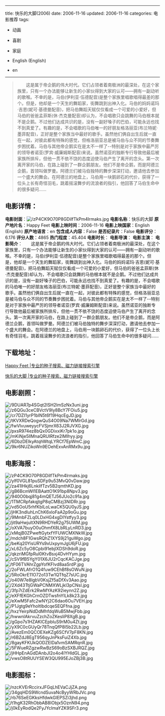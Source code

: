 
---
title: 快乐的大脚(2006)
date: 2006-11-16
updated: 2006-11-16
categories: 电影推荐
tags:
- 动画
- 喜剧
- 家庭

- English (English)
- en
---


> 　　这是属于帝企鹅的伟大时代。它们占领者着南极洲的最深处，在这个家族里，只有一个办法能够让新生的小家伙得到大家的认可——拥有一副动听的歌喉。不幸的是，马伯(伊利亚·伍德配音)是整个家族里唱歌唱得最差的那个。但是，他却是一个天生的舞蹈家，街舞跳到出神入化。马伯的妈妈诺玛·吉恩(妮可·基德曼配音)，把马伯舞蹈天赋仅仅看成一个可爱的小爱好，但马伯的爸爸孟菲斯(休·杰克曼配音)却认为，不会唱歌只会跳舞的马伯根本就不是企鹅。不过他们达成共识的是，没有一副好嗓子的巴伯，可能永远也找不到真爱了。有趣的是，不会唱歌的马伯唯一的好朋友格洛丽亚(布兰特妮·墨菲配音)，正好是整个家族当中最好的歌手。虽然他们俩自出生后就一直在一起，对彼此都有特殊的感觉，但格洛丽亚总是被马伯与众不同的节奏舞步困扰着。马伯与其他帝企鹅实在是太不一样了--特别是对于家族中最严厉的领导者诺亚(罗宾·威廉姆斯配音)来说。虽然诺亚的独断专行导致他最后被家族所排斥，但他一贯不依不饶的态度迫使马伯产生了离开的念头。第一次离开家的马伯，在路上碰到了一群企鹅朋友。他们不是帝企鹅，而是阿德兰企鹅，首领叫做罗曼。阿德兰们被马伯独特的舞步深深打动，邀请他去参加一个盛大的舞会。在阿德兰的地盘上，马伯用一块鹅卵石的代价，获得了一位头上长有奇怪羽毛，跳着摇滚舞步的流浪者的指引，他回答了马伯生命中的很多疑问……

## **电影详情**：

**电影封面**：<img src="https://image.tmdb.org/t/p/w200/zP4CK9O70P8GDilfTkPm4lrmaks.jpg" alt="/zP4CK9O70P8GDilfTkPm4lrmaks.jpg" title="/zP4CK9O70P8GDilfTkPm4lrmaks.jpg">
**电影名称**：快乐的大脚
**原产地片名**：Happy Feet
**电影上映时间**：2006-11-16
**电影上映国家**：English (English)
**原产地语言**：en
**包含成人内容**：False
**是否纪录片**：False
**电影评分**：6.176
**评分人数**：4865
**热门程度**：45.404
**电影时长**：
**电影导演**：
**电影主演**：
**电影简介**：　　这是属于帝企鹅的伟大时代。它们占领者着南极洲的最深处，在这个家族里，只有一个办法能够让新生的小家伙得到大家的认可——拥有一副动听的歌喉。不幸的是，马伯(伊利亚·伍德配音)是整个家族里唱歌唱得最差的那个。但是，他却是一个天生的舞蹈家，街舞跳到出神入化。马伯的妈妈诺玛·吉恩(妮可·基德曼配音)，把马伯舞蹈天赋仅仅看成一个可爱的小爱好，但马伯的爸爸孟菲斯(休·杰克曼配音)却认为，不会唱歌只会跳舞的马伯根本就不是企鹅。不过他们达成共识的是，没有一副好嗓子的巴伯，可能永远也找不到真爱了。有趣的是，不会唱歌的马伯唯一的好朋友格洛丽亚(布兰特妮·墨菲配音)，正好是整个家族当中最好的歌手。虽然他们俩自出生后就一直在一起，对彼此都有特殊的感觉，但格洛丽亚总是被马伯与众不同的节奏舞步困扰着。马伯与其他帝企鹅实在是太不一样了--特别是对于家族中最严厉的领导者诺亚(罗宾·威廉姆斯配音)来说。虽然诺亚的独断专行导致他最后被家族所排斥，但他一贯不依不饶的态度迫使马伯产生了离开的念头。第一次离开家的马伯，在路上碰到了一群企鹅朋友。他们不是帝企鹅，而是阿德兰企鹅，首领叫做罗曼。阿德兰们被马伯独特的舞步深深打动，邀请他去参加一个盛大的舞会。在阿德兰的地盘上，马伯用一块鹅卵石的代价，获得了一位头上长有奇怪羽毛，跳着摇滚舞步的流浪者的指引，他回答了马伯生命中的很多疑问……

## **下载地址**：
[Happy Feet |专业的种子搜索、磁力链接搜索引擎](https://movie.amd794.com:2083/?search=Happy%20Feet&ordering=&mode=match_phrase&page_size=10&page=1)

[快乐的大脚 |专业的种子搜索、磁力链接搜索引擎](https://movie.amd794.com:2083/?search=%E5%BF%AB%E4%B9%90%E7%9A%84%E5%A4%A7%E8%84%9A&ordering=&mode=match_phrase&page_size=10&page=1)
 

## **电影剧照**：
<img src="https://image.tmdb.org/t/p/original/9DUAR7p4SGqt2ISH2lmSzNx3uni.jpg" alt="/9DUAR7p4SGqt2ISH2lmSzNx3uni.jpg" title="/9DUAR7p4SGqt2ISH2lmSzNx3uni.jpg"><img src="https://image.tmdb.org/t/p/original/z6QGu3ceCBVctV9Iy8BcY7FOiu5.jpg" alt="/z6QGu3ceCBVctV9Iy8BcY7FOiu5.jpg" title="/z6QGu3ceCBVctV9Iy8BcY7FOiu5.jpg"><img src="https://image.tmdb.org/t/p/original/cr7DZI1yrP1bIN5t6f19HqcEgJD.jpg" alt="/cr7DZI1yrP1bIN5t6f19HqcEgJD.jpg" title="/cr7DZI1yrP1bIN5t6f19HqcEgJD.jpg"><img src="https://image.tmdb.org/t/p/original/tKVXRDeQogwQuS4O09Na7WMlrGd.jpg" alt="/tKVXRDeQogwQuS4O09Na7WMlrGd.jpg" title="/tKVXRDeQogwQuS4O09Na7WMlrGd.jpg"><img src="https://image.tmdb.org/t/p/original/fwVlvuweyycFVSjmrX63J2RJVXG.jpg" alt="/fwVlvuweyycFVSjmrX63J2RJVXG.jpg" title="/fwVlvuweyycFVSjmrX63J2RJVXG.jpg"><img src="https://image.tmdb.org/t/p/original/pxsR974ez8bQx0GDixxiKr7pk1o.jpg" alt="/pxsR974ez8bQx0GDixxiKr7pk1o.jpg" title="/pxsR974ez8bQx0GDixxiKr7pk1o.jpg"><img src="https://image.tmdb.org/t/p/original/mKiNje5llMnaQRUIRfze2lMIhyy.jpg" alt="/mKiNje5llMnaQRUIRfze2lMIhyy.jpg" title="/mKiNje5llMnaQRUIRfze2lMIhyy.jpg"><img src="https://image.tmdb.org/t/p/original/6DbzDEIkyAtqhWtqLYRCf7EpWmC.jpg" alt="/6DbzDEIkyAtqhWtqLYRCf7EpWmC.jpg" title="/6DbzDEIkyAtqhWtqLYRCf7EpWmC.jpg"><img src="https://image.tmdb.org/t/p/original/9kr6NUZikoWn9EOehExvAnRMx9u.jpg" alt="/9kr6NUZikoWn9EOehExvAnRMx9u.jpg" title="/9kr6NUZikoWn9EOehExvAnRMx9u.jpg">

## **电影海报**：
<img src="https://image.tmdb.org/t/p/original/zP4CK9O70P8GDilfTkPm4lrmaks.jpg" alt="/zP4CK9O70P8GDilfTkPm4lrmaks.jpg" title="/zP4CK9O70P8GDilfTkPm4lrmaks.jpg"><img src="https://image.tmdb.org/t/p/original/ylf0VGL81puSDFp9u53MvQ0vDaw.jpg" alt="/ylf0VGL81puSDFp9u53MvQ0vDaw.jpg" title="/ylf0VGL81puSDFp9u53MvQ0vDaw.jpg"><img src="https://image.tmdb.org/t/p/original/za41IHkj6LnkilfTzv5B2qmthKD.jpg" alt="/za41IHkj6LnkilfTzv5B2qmthKD.jpg" title="/za41IHkj6LnkilfTzv5B2qmthKD.jpg"><img src="https://image.tmdb.org/t/p/original/gB6BcmWl1EBAattO1K91bp8Npv3.jpg" alt="/gB6BcmWl1EBAattO1K91bp8Npv3.jpg" title="/gB6BcmWl1EBAattO1K91bp8Npv3.jpg"><img src="https://image.tmdb.org/t/p/original/940O0bqj81g4mQETJ56JUo2c91a.jpg" alt="/940O0bqj81g4mQETJ56JUo2c91a.jpg" title="/940O0bqj81g4mQETJ56JUo2c91a.jpg"><img src="https://image.tmdb.org/t/p/original/1TMCRpfakqjtgP8qCMBzj3NIDRr.jpg" alt="/1TMCRpfakqjtgP8qCMBzj3NIDRr.jpg" title="/1TMCRpfakqjtgP8qCMBzj3NIDRr.jpg"><img src="https://image.tmdb.org/t/p/original/vd5OoU5rhfKblLoLwaCK5QU0yJS.jpg" alt="/vd5OoU5rhfKblLoLwaCK5QU0yJS.jpg" title="/vd5OoU5rhfKblLoLwaCK5QU0yJS.jpg"><img src="https://image.tmdb.org/t/p/original/jHK3ndluhLnChK6xloFaA2p9oGu.jpg" alt="/jHK3ndluhLnChK6xloFaA2p9oGu.jpg" title="/jHK3ndluhLnChK6xloFaA2p9oGu.jpg"><img src="https://image.tmdb.org/t/p/original/9MmbFZLq0LDxHG4xgDIYstfyy3.jpg" alt="/9MmbFZLq0LDxHG4xgDIYstfyy3.jpg" title="/9MmbFZLq0LDxHG4xgDIYstfyy3.jpg"><img src="https://image.tmdb.org/t/p/original/jit9aHwjultXN9RHDYeR2g75UWM.jpg" alt="/jit9aHwjultXN9RHDYeR2g75UWM.jpg" title="/jit9aHwjultXN9RHDYeR2g75UWM.jpg"><img src="https://image.tmdb.org/t/p/original/oXVA7buyO0uOhmfX8LbRLyLnRD3.jpg" alt="/oXVA7buyO0uOhmfX8LbRLyLnRD3.jpg" title="/oXVA7buyO0uOhmfX8LbRLyLnRD3.jpg"><img src="https://image.tmdb.org/t/p/original/xMqjB0ZPweftGytxfYFUWCMXNkW.jpg" alt="/xMqjB0ZPweftGytxfYFUWCMXNkW.jpg" title="/xMqjB0ZPweftGytxfYFUWCMXNkW.jpg"><img src="https://image.tmdb.org/t/p/original/mdch8F1GwsRQhZ1XYS9j21guWgo.jpg" alt="/mdch8F1GwsRQhZ1XYS9j21guWgo.jpg" title="/mdch8F1GwsRQhZ1XYS9j21guWgo.jpg"><img src="https://image.tmdb.org/t/p/original/beKq20YisURYs9xUxpymJgU6jFU.jpg" alt="/beKq20YisURYs9xUxpymJgU6jFU.jpg" title="/beKq20YisURYs9xUxpymJgU6jFU.jpg"><img src="https://image.tmdb.org/t/p/original/xL6Zc5yO8Cpbi91ebjlXDSh9doR.jpg" alt="/xL6Zc5yO8Cpbi91ebjlXDSh9doR.jpg" title="/xL6Zc5yO8Cpbi91ebjlXDSh9doR.jpg"><img src="https://image.tmdb.org/t/p/original/qkzriMGfpRul0KtvBsxj4DvHYym.jpg" alt="/qkzriMGfpRul0KtvBsxj4DvHYym.jpg" title="/qkzriMGfpRul0KtvBsxj4DvHYym.jpg"><img src="https://image.tmdb.org/t/p/original/cSV9fB5YgY01X6JU2rCqcKACJge.jpg" alt="/cSV9fB5YgY01X6JU2rCqcKACJge.jpg" title="/cSV9fB5YgY01X6JU2rCqcKACJge.jpg"><img src="https://image.tmdb.org/t/p/original/tF06TVAhrZgpYofKFlvd8aaSrdP.jpg" alt="/tF06TVAhrZgpYofKFlvd8aaSrdP.jpg" title="/tF06TVAhrZgpYofKFlvd8aaSrdP.jpg"><img src="https://image.tmdb.org/t/p/original/2oFWLAfrO1Q4fuw9CEhBf8sOWuN.jpg" alt="/2oFWLAfrO1Q4fuw9CEhBf8sOWuN.jpg" title="/2oFWLAfrO1Q4fuw9CEhBf8sOWuN.jpg"><img src="https://image.tmdb.org/t/p/original/5RoOkrE11O72o13Tw1QTfqZ7sUC.jpg" alt="/5RoOkrE11O72o13Tw1QTfqZ7sUC.jpg" title="/5RoOkrE11O72o13Tw1QTfqZ7sUC.jpg"><img src="https://image.tmdb.org/t/p/original/o40W7e8lgbV0KsjZf5aDfXv3Aao.jpg" alt="/o40W7e8lgbV0KsjZf5aDfXv3Aao.jpg" title="/o40W7e8lgbV0KsjZf5aDfXv3Aao.jpg"><img src="https://image.tmdb.org/t/p/original/2Xd43TtjGWaPCNMXWLjkI3pCNsl.jpg" alt="/2Xd43TtjGWaPCNMXWLjkI3pCNsl.jpg" title="/2Xd43TtjGWaPCNMXWLjkI3pCNsl.jpg"><img src="https://image.tmdb.org/t/p/original/3fp7rZdErk2RwMYAzK92ieynn2Z.jpg" alt="/3fp7rZdErk2RwMYAzK92ieynn2Z.jpg" title="/3fp7rZdErk2RwMYAzK92ieynn2Z.jpg"><img src="https://image.tmdb.org/t/p/original/eXFfEKGhCrnOZDTwsfnYlLk8k23.jpg" alt="/eXFfEKGhCrnOZDTwsfnYlLk8k23.jpg" title="/eXFfEKGhCrnOZDTwsfnYlLk8k23.jpg"><img src="https://image.tmdb.org/t/p/original/eXwM5Fafc2wNYj2C6dao6Ou7VEH.jpg" alt="/eXwM5Fafc2wNYj2C6dao6Ou7VEH.jpg" title="/eXwM5Fafc2wNYj2C6dao6Ou7VEH.jpg"><img src="https://image.tmdb.org/t/p/original/P1Jgtg9eYholtIbdcqeSEQFfna.jpg" alt="/P1Jgtg9eYholtIbdcqeSEQFfna.jpg" title="/P1Jgtg9eYholtIbdcqeSEQFfna.jpg"><img src="https://image.tmdb.org/t/p/original/hxzYeirpNdDdMhfdqWuB5MwjFbb.jpg" alt="/hxzYeirpNdDdMhfdqWuB5MwjFbb.jpg" title="/hxzYeirpNdDdMhfdqWuB5MwjFbb.jpg"><img src="https://image.tmdb.org/t/p/original/hwwnlAkrvuZzchZoZKesliP8XgB.jpg" alt="/hwwnlAkrvuZzchZoZKesliP8XgB.jpg" title="/hwwnlAkrvuZzchZoZKesliP8XgB.jpg"><img src="https://image.tmdb.org/t/p/original/gGpo7s1HZAKlCEpbluS9rM0u4Zt.jpg" alt="/gGpo7s1HZAKlCEpbluS9rM0u4Zt.jpg" title="/gGpo7s1HZAKlCEpbluS9rM0u4Zt.jpg"><img src="https://image.tmdb.org/t/p/original/yX9C0cGUyQr78TnqQfP8I5b22Lb.jpg" alt="/yX9C0cGUyQr78TnqQfP8I5b22Lb.jpg" title="/yX9C0cGUyQr78TnqQfP8I5b22Lb.jpg"><img src="https://image.tmdb.org/t/p/original/AvezEm0QCOEXeKZg6SCfV7pF8KN.jpg" alt="/AvezEm0QCOEXeKZg6SCfV7pF8KN.jpg" title="/AvezEm0QCOEXeKZg6SCfV7pF8KN.jpg"><img src="https://image.tmdb.org/t/p/original/r6BZdJ8EgT956qyJnPksFuiZ4Xb.jpg" alt="/r6BZdJ8EgT956qyJnPksFuiZ4Xb.jpg" title="/r6BZdJ8EgT956qyJnPksFuiZ4Xb.jpg"><img src="https://image.tmdb.org/t/p/original/8gayKFKUkQODZElDa1vmSAMRqnR.jpg" alt="/8gayKFKUkQODZElDa1vmSAMRqnR.jpg" title="/8gayKFKUkQODZElDa1vmSAMRqnR.jpg"><img src="https://image.tmdb.org/t/p/original/5FWueRZgzwRwBzS69oBzSXBJRQZ.jpg" alt="/5FWueRZgzwRwBzS69oBzSXBJRQZ.jpg" title="/5FWueRZgzwRwBzS69oBzSXBJRQZ.jpg"><img src="https://image.tmdb.org/t/p/original/jHHpEnAGdDAnbJI2o4o4IYHldGL.jpg" alt="/jHHpEnAGdDAnbJI2o4o4IYHldGL.jpg" title="/jHHpEnAGdDAnbJI2o4o4IYHldGL.jpg"><img src="https://image.tmdb.org/t/p/original/vwsO8tRUUYSEW3QU995EJoZBj3B.jpg" alt="/vwsO8tRUUYSEW3QU995EJoZBj3B.jpg" title="/vwsO8tRUUYSEW3QU995EJoZBj3B.jpg">

## **电影图标**：
<img src="https://image.tmdb.org/t/p/original/nzcKVErRccirxJFGqLhEVaCJjZA.png" alt="/nzcKVErRccirxJFGqLhEVaCJjZA.png" title="/nzcKVErRccirxJFGqLhEVaCJjZA.png"><img src="https://image.tmdb.org/t/p/original/34gqHDS9WcndSuvaNcByyWRbJVc.png" alt="/34gqHDS9WcndSuvaNcByyWRbJVc.png" title="/34gqHDS9WcndSuvaNcByyWRbJVc.png"><img src="https://image.tmdb.org/t/p/original/rb76SeEGKksHfdwkGlEPSZi3jhd.png" alt="/rb76SeEGKksHfdwkGlEPSZi3jhd.png" title="/rb76SeEGKksHfdwkGlEPSZi3jhd.png"><img src="https://image.tmdb.org/t/p/original/t1hgK32RhObbAB8IObjx5OznN94.png" alt="/t1hgK32RhObbAB8IObjx5OznN94.png" title="/t1hgK32RhObbAB8IObjx5OznN94.png"><img src="https://image.tmdb.org/t/p/original/j0kEyRodQe2FyJYcImaYZK9SFr3.png" alt="/j0kEyRodQe2FyJYcImaYZK9SFr3.png" title="/j0kEyRodQe2FyJYcImaYZK9SFr3.png">
